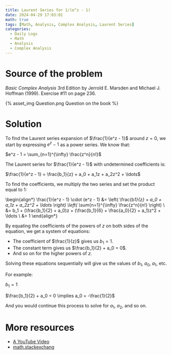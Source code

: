 ```yaml
---
title: Laurent Series for 1/(e^z - 1)
date: 2024-04-29 17:03:01
math: true
tags: [Math, Analysis, Complex Analysis, Laurent Series]
categories:
  - Daily Logs
  - Math
  - Analysis
  - Complex Analysis
---
```


# Source of the problem

_Basic Complex Analysis_ 3rd Edition by Jerrold E. Marsden and Michael J. Hoffman (1999). Exercise #11 on page 236.

{% asset_img Question.png Question on the book %}

# Solution

To find the Laurent series expansion of $\frac{1}{e^z - 1}$ around $z = 0$, we start by expressing $e^z - 1$ as a power series. We know that:

$e^z - 1 = \sum_{n=1}^{\infty} \frac{z^n}{n!}$

The Laurent series for $\frac{1}{e^z - 1}$ with undetermined coefficients is:

$\frac{1}{e^z - 1} = \frac{b_1}{z} + a_0 + a_1z + a_2z^2 + \ldots$

To find the coefficients, we multiply the two series and set the product equal to 1:

\begin{align*}
\frac{1}{e^z - 1} \cdot (e^z - 1) &= \left( \frac{b*1}{z} + a_0 + a_1z + a_2z^2 + \ldots \right) \left( \sum*{n=1}^{\infty} \frac{z^n}{n!} \right)
\\ &=
b_1 + (\frac{b_1}{2} + a_0)z + (\frac{b_1}{6} + \frac{a_0}{2} + a_1)z^2 + \ldots
\\ &=
1
\end{align*}

By equating the coefficients of the powers of $z$ on both sides of the equation, we get a system of equations:

- The coefficient of $\frac{1}{z}$ gives us $b_1 = 1$.
- The constant term gives us $\frac{b_1}{2} + a_0 = 0$.
- And so on for the higher powers of $z$.

Solving these equations sequentially will give us the values of $b_1$, $a_0$, $a_1$, etc.

For example:

$b_1 = 1$

$\frac{b_1}{2} + a_0 = 0 \implies a_0 = -\frac{1}{2}$

And you would continue this process to solve for $a_1$, $a_2$, and so on.

# More resources

- [A YouTube Video](https://www.youtube.com/watch?v=t47BufNTLvg&ab_channel=pentagramprime)
- [math.stackexchang](https://math.stackexchange.com/questions/1006615/laurent-series-expansion-of-1-ez-1)
